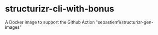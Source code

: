 # structurizr-cli-with-bonus
A Docker image to support the Github Action "sebastienfi/structurizr-gen-images"
